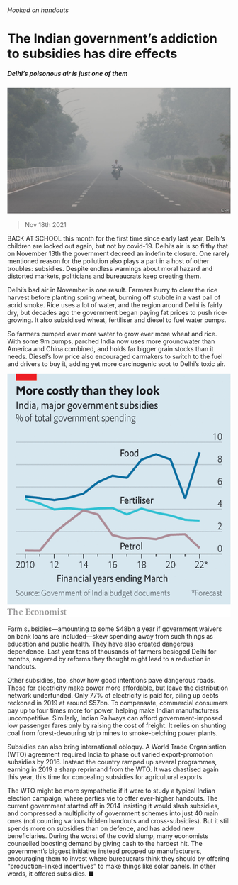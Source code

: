 ###### Hooked on handouts

# The Indian government’s addiction to subsidies has dire effects 

##### Delhi’s poisonous air is just one of them 

![image](images/20211120_asp501.jpg) 

> Nov 18th 2021 

BACK AT SCHOOL this month for the first time since early last year, Delhi’s children are locked out again, but not by covid-19. Delhi’s air is so filthy that on November 13th the government decreed an indefinite closure. One rarely mentioned reason for the pollution also plays a part in a host of other troubles: subsidies. Despite endless warnings about moral hazard and distorted markets, politicians and bureaucrats keep creating them.

Delhi’s bad air in November is one result. Farmers hurry to clear the rice harvest before planting spring wheat, burning off stubble in a vast pall of acrid smoke. Rice uses a lot of water, and the region around Delhi is fairly dry, but decades ago the government began paying fat prices to push rice-growing. It also subsidised wheat, fertiliser and diesel to fuel water pumps.


So farmers pumped ever more water to grow ever more wheat and rice. With some 9m pumps, parched India now uses more groundwater than America and China combined, and holds far bigger grain stocks than it needs. Diesel’s low price also encouraged carmakers to switch to the fuel and drivers to buy it, adding yet more carcinogenic soot to Delhi’s toxic air.

![image](images/20211120_ASC227.png) 


Farm subsidies—amounting to some $48bn a year if government waivers on bank loans are included—skew spending away from such things as education and public health. They have also created dangerous dependence. Last year tens of thousands of farmers besieged Delhi for months, angered by reforms they thought might lead to a reduction in handouts.

Other subsidies, too, show how good intentions pave dangerous roads. Those for electricity make power more affordable, but leave the distribution network underfunded. Only 77% of electricity is paid for, piling up debts reckoned in 2019 at around $57bn. To compensate, commercial consumers pay up to four times more for power, helping make Indian manufacturers uncompetitive. Similarly, Indian Railways can afford government-imposed low passenger fares only by raising the cost of freight. It relies on shunting coal from forest-devouring strip mines to smoke-belching power plants.

Subsidies can also bring international obloquy. A World Trade Organisation (WTO) agreement required India to phase out varied export-promotion subsidies by 2016. Instead the country ramped up several programmes, earning in 2019 a sharp reprimand from the WTO. It was chastised again this year, this time for concealing subsidies for agricultural exports.

The WTO might be more sympathetic if it were to study a typical Indian election campaign, where parties vie to offer ever-higher handouts. The current government started off in 2014 insisting it would slash subsidies, and compressed a multiplicity of government schemes into just 40 main ones (not counting various hidden handouts and cross-subsidies). But it still spends more on subsidies than on defence, and has added new beneficiaries. During the worst of the covid slump, many economists counselled boosting demand by giving cash to the hardest hit. The government’s biggest initiative instead propped up manufacturers, encouraging them to invest where bureaucrats think they should by offering “production-linked incentives” to make things like solar panels. In other words, it offered subsidies. ■

